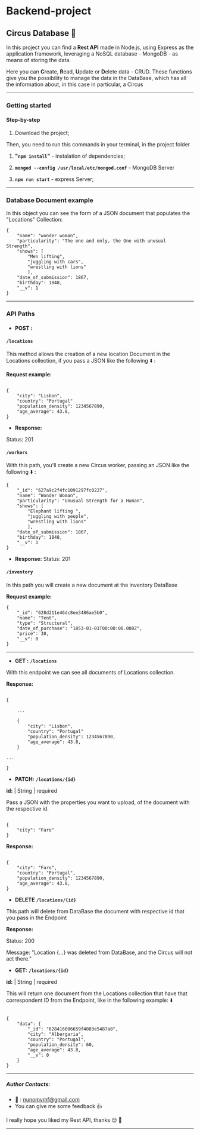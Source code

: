
# Backend-project

  

## Circus Database :circus_tent:

  

In this project you can find a **Rest API** made in Node.js, using Express as the application framework, leveraging a NoSQL database - MongoDB - as means of storing the data.

  

Here you can **C**reate, **R**ead, **U**pdate or **D**elete data - CRUD. These functions give you the possibility to manage the data in the DataBase, which has all the information about, in this case in particular, a Circus

  

---

### Getting started

<!--

First, after you downloaded this project, in the proper folder, you can run the command "npm install" to install all the dependencies found at package.json file. Then, to run the mongoDB server, you need to write the following code in your terminal:

**`mongod --config /usr/local/etc/mongod.conf`**

now, in other terminal window, navigate to the folder where you have this project, run the command "npm run start" to start the Express Server. -->

  

#### Step-by-step

  

1. Download the project;

Then, you need to run this commands in your terminal, in the project folder

1. **"`npm install`"** - instalation of dependencies;

1. **`mongod --config /usr/local/etc/mongod.conf`** - MongoDB Server

1. **`npm run start`** - express Server;

  
---

 
### Database Document example


In this object you can see the form of a JSON document that populates the "Locations" Collection:

```
{
	"name": "wonder woman",
	"particularity": "The one and only, the One with unusual Strength",
	"shows": [
		"Men lifting",
		"juggling with cars",
		"wrestling with lions"
		],
	"date_of_submission": 1867,
	"birthday": 1848,
	"__v": 1
}
```
***

### API Paths

- #### **POST :**  
#### ```/locations```

This method allows the creation of a new location Document in the Locations collection, if you pass a JSON like the following :arrow_down: :

**Request example:**

```

{
	"city": "Lisbon",
	"country": "Portugal"
	"population_density": 1234567890,
	"age_average": 43.8,
}

```

- **Response:**

Status: 201

#### ``/workers``
With this path, you'll create a new Circus worker, passing an JSON like the following :arrow_down: :
```
{
	"_id": "627a9c2f4fc1091297fc0227",
	"name": "Wonder Woman",
	"particularity": "Unusual Strength for a Human",
	"shows": [
		"Elephant lifting ",
		"juggling with people",
		"wrestling with lions"
		],
	"date_of_submission": 1867,
	"birthday": 1848,
	"__v": 1
}
```
- **Response:**
Status: 201

#### ``/inventory``

In this path you will create a new document at the inventory DataBase

**Request example:**
```
{
	"_id": "628d211e46dc8ee3486ae5b0",
	"name": "Tent",
	"type": "Structural",
	"date_of_purchase": "1853-01-01T00:00:00.000Z",
	"price": 30,
	"__v": 0
}
```

  ---
  

- **GET :**  **```/locations```**

With this endpoint we can see all documents of Locations collection.

**Response:**

```

{

	...

	{
		"city": "Lisbon",
		"country": "Portugal"
		"population_density": 1234567890,
		"age_average": 43.8,
	}

...

}

```

  

- **PATCH:**  **```/locations/{id}```**

**id:** | String | required

Pass a JSON with the properties you want to upload, of the document with the respective id.

```

{
	"city": "Faro"
}

```

**Response:**

```

{
	"city": "Faro",
	"country": "Portugal",
	"population_density": 1234567890,
	"age_average": 43.8,
}

```

- **DELETE**  **```/locations/{id}```**

This path will delete from DataBase the document with respective id that you pass in the Endpoint

**Response:**

Status: 200

Message: "Location {...} was deleted from DataBase, and the Circus will not act there."

  

- **GET:**  **`/locations/{id}`**

**id:** | String | required

This will return one document from the Locations collection that have that correspondent ID from the Endpoint, like in the following example:
:arrow_down:
  

```

{
	"data": {
		"_id": "628416006659f4083e5487a8",
		"city": "Albergaria",
		"country": "Portugal",
		"population_density": 60,
		"age_average": 43.8,
		"__v": 0
	}
}

```

  
  

***

  
  

##### Author Contacts:

- :e-mail: : nunomvmf@gmail.com
- You can give me some feedback :thumbsup:




I really hope you liked my Rest API, thanks :relieved: :wave:

  
  
  
  

---
